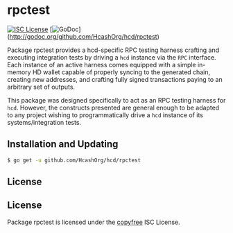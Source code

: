 rpctest
=======

[![ISC License](http://img.shields.io/badge/license-ISC-blue.svg)](http://copyfree.org)
[![GoDoc](https://img.shields.io/badge/godoc-reference-blue.svg)]
(http://godoc.org/github.com/HcashOrg/hcd/rpctest)

Package rpctest provides a hcd-specific RPC testing harness crafting and
executing integration tests by driving a `hcd` instance via the `RPC`
interface. Each instance of an active harness comes equipped with a simple
in-memory HD wallet capable of properly syncing to the generated chain,
creating new addresses, and crafting fully signed transactions paying to an
arbitrary set of outputs. 

This package was designed specifically to act as an RPC testing harness for
`hcd`. However, the constructs presented are general enough to be adapted to
any project wishing to programmatically drive a `hcd` instance of its
systems/integration tests. 

## Installation and Updating

```bash
$ go get -u github.com/HcashOrg/hcd/rpctest
```

## License
## License


Package rpctest is licensed under the [copyfree](http://copyfree.org) ISC
License.

